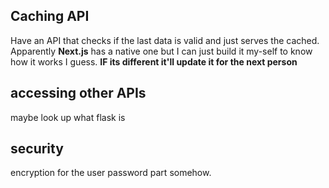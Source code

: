 ## Caching API
Have an API that checks if the last data is valid and just serves the cached. Apparently **Next.js** has a native one but I can just build it my-self to know how it works I guess. 
**IF its different it'll update it for the next person**

## accessing other APIs
maybe look up what flask is


## security
encryption for the user password part somehow. 